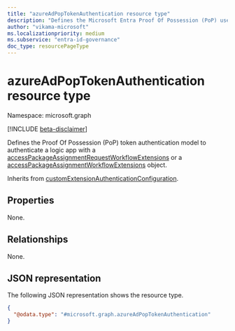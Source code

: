 ```yaml
---
title: "azureAdPopTokenAuthentication resource type"
description: "Defines the Microsoft Entra Proof Of Possession (PoP) used to authenticate with a workflow extension."
author: "vikama-microsoft"
ms.localizationpriority: medium
ms.subservice: "entra-id-governance"
doc_type: resourcePageType
---
```


# azureAdPopTokenAuthentication resource type

Namespace: microsoft.graph

[!INCLUDE [beta-disclaimer](../../includes/beta-disclaimer.md)]

Defines the Proof Of Possession (PoP) token authentication model to authenticate a logic app with a [accessPackageAssignmentRequestWorkflowExtensions](../resources/accessPackageAssignmentRequestWorkflowExtension.md) or a [accessPackageAssignmentWorkflowExtensions](../resources/accessPackageAssignmentWorkflowExtension.md) object. 

Inherits from [customExtensionAuthenticationConfiguration](../resources/customextensionauthenticationconfiguration.md).

## Properties
None.

## Relationships
None.

## JSON representation
The following JSON representation shows the resource type.
<!-- {
  "blockType": "resource",
  "baseType": "microsoft.graph.customExtensionAuthenticationConfiguration",
  "@odata.type": "microsoft.graph.azureAdPopTokenAuthentication"
}
-->
``` json
{
  "@odata.type": "#microsoft.graph.azureAdPopTokenAuthentication"
}
```
